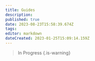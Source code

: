 ```yaml
---
title: Guides
description: 
published: true
date: 2023-08-23T15:58:39.674Z
tags: 
editor: markdown
dateCreated: 2023-01-25T15:09:14.159Z
---
```


> In Progress
{.is-warning}
